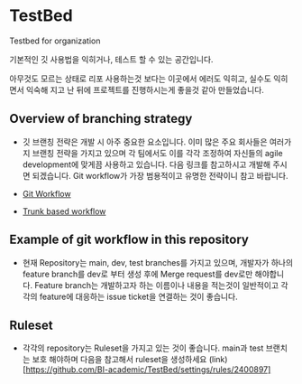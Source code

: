 # TestBed
Testbed for organization

기본적인 깃 사용법을 익히거나, 테스트 할 수 있는 공간입니다. 

아무것도 모르는 상태로 리포 사용하는것 보다는 이곳에서 에러도 익히고, 실수도 익히면서 익숙해 지고 난 뒤에 프로젝트를 진행하시는게 좋을것 같아 만들었습니다. 

## Overview of branching strategy
- 깃 브랜칭 전략은 개발 시 아주 중요한 요소입니다. 이미 많은 주요 회사들은 여러가지 브랜칭 전략을 가지고 있으며 각 팀에서도 이를 각각 조정하여 자신들의 agile development에 맞게끔 사용하고 있습니다. 다음 링크를 참고하시고 개발해 주시면 되겠습니다. Git workflow가 가장 범용적이고 유명한 전략이니 참고 바랍니다.

- [ Git Workflow ](https://www.atlassian.com/git/tutorials/comparing-workflows)
- [ Trunk based workflow ](https://www.atlassian.com/continuous-delivery/continuous-integration/trunk-based-development)

## Example of git workflow in this repository
- 현재 Repository는 main, dev, test branches를 가지고 있으며, 개발자가 하나의 feature branch를 dev로 부터 생성 후에 Merge request를 dev로만 해야합니다. Feature branch는 개발하고자 하는 이름이나 내용을 적는것이 일반적이고 각각의 feature에 대응하는 issue ticket을 연결하는 것이 좋습니다.

## Ruleset
- 각각의 repository는 Ruleset을 가지고 있는 것이 좋습니다. main과 test 브랜치는 보호 해야하며 다음을 참고해서 ruleset을 생성하세요 (link)[https://github.com/BI-academic/TestBed/settings/rules/2400897]
